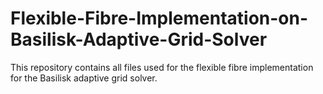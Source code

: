 # Flexible-Fibre-Implementation-on-Basilisk-Adaptive-Grid-Solver
This repository contains all files used for the flexible fibre implementation for the Basilisk adaptive grid solver.
